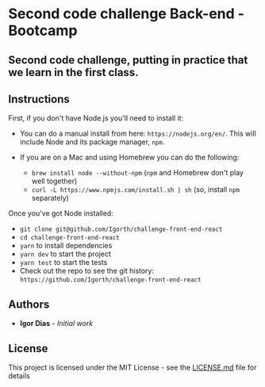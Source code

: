 # Second code challenge Back-end - Bootcamp

Second code challenge, putting in practice that we learn in the first class.
- 

## Instructions

First, if you don't have Node.js you'll need to install it:
* You can do a manual install from here: `https://nodejs.org/en/`. This will include Node and its package manager, `npm`.

* If you are on a Mac and using Homebrew you can do the following:
  + `brew install node --without-npm` (`npm` and Homebrew don't play well together)
  + `curl -L https://www.npmjs.com/install.sh | sh` (so, install `npm` separately)


Once you've got Node installed:
* `git clone git@github.com/Igorth/challenge-front-end-react`
* `cd challenge-front-end-react`
* `yarn` to install dependencies
* `yarn dev` to start the project
* `yarn test` to start the tests
* Check out the repo to see the git history: `https://github.com/Igorth/challenge-front-end-react`


## Authors

* **Igor Dias** - *Initial work*


## License

This project is licensed under the MIT License - see the [LICENSE.md](LICENSE.md) file for details
